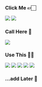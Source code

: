 ### Click Me 👉🏻
<a href="https://polyester-acorn-10f.notion.site/PortFolio-528dc182d6c7496797c1c94322c0f236" target="_blank"><img src="https://img.shields.io/badge/Notion-000000?style=flat-square&logo=Notion&logoColor=white"/></a>
<a href="https://velog.io/@high_sky8320" target="_blank"><img src="https://img.shields.io/badge/Velog-20C997?style=flat-square&logo=Velog&logoColor=white"/></a>

### Call Here 📨
<img src="https://img.shields.io/badge/xogml040803@gmail.com-EA4335?style=flat-square&logo=Gmail&logoColor=white"/>

### Use This 👩‍💻
<img src="https://img.shields.io/badge/Swift-F05138?style=flat-square&logo=Swift&logoColor=white"/>

<img src="https://img.shields.io/badge/Xcode-147EFB?style=flat-square&logo=Xcode&logoColor=white"/>
<img src="https://img.shields.io/badge/Github-181717?style=flat-square&logo=Github&logoColor=white"/>

<img src="https://img.shields.io/badge/XD-FF61F6?style=flat-square&logo=XD&logoColor=white"/>
<img src="https://img.shields.io/badge/Figma-F24E1E?style=flat-square&logo=Figma&logoColor=white"/>

### ...add Later 🐌
